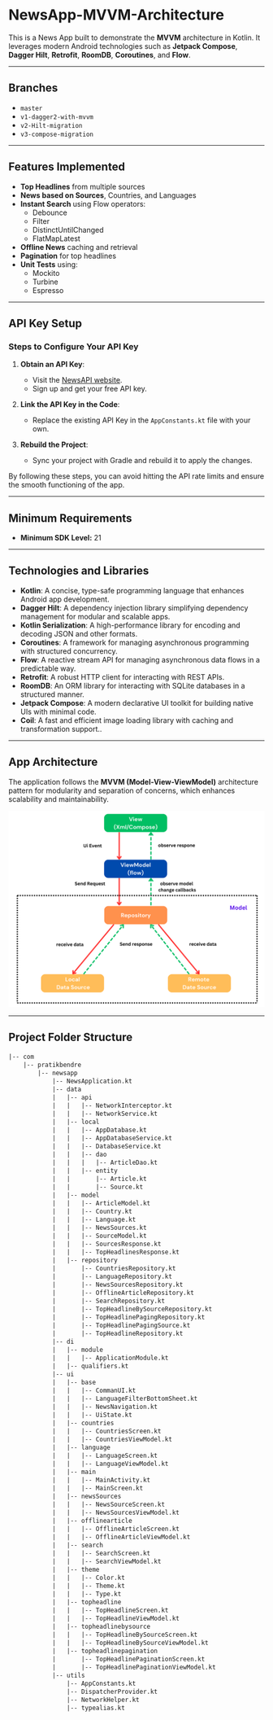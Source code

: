 # NewsApp-MVVM-Architecture

This is a News App built to demonstrate the **MVVM** architecture in Kotlin. It leverages modern
Android technologies such as **Jetpack Compose**, **Dagger Hilt**, **Retrofit**, **RoomDB**, 
**Coroutines**, and **Flow**.

---

## Branches

- `master`
- `v1-dagger2-with-mvvm`
- `v2-Hilt-migration`
- `v3-compose-migration`

---

## Features Implemented

- **Top Headlines** from multiple sources
- **News based on Sources**, Countries, and Languages
- **Instant Search** using Flow operators:
    - Debounce
    - Filter
    - DistinctUntilChanged
    - FlatMapLatest
- **Offline News** caching and retrieval
- **Pagination** for top headlines
- **Unit Tests** using:
    - Mockito
    - Turbine
    - Espresso

---

## API Key Setup

### Steps to Configure Your API Key

1. **Obtain an API Key**:
    - Visit the [NewsAPI website](https://newsapi.org).
    - Sign up and get your free API key.

2. **Link the API Key in the Code**:
    - Replace the existing API Key in the `AppConstants.kt` file with your own.

3. **Rebuild the Project**:
    - Sync your project with Gradle and rebuild it to apply the changes.

By following these steps, you can avoid hitting the API rate limits and ensure the smooth
functioning of the app.

---

## Minimum Requirements

- **Minimum SDK Level:** 21

---

## Technologies and Libraries

- **Kotlin**: A concise, type-safe programming language that enhances Android app development.
- **Dagger Hilt**: A dependency injection library simplifying dependency management for modular and
  scalable apps.
- **Kotlin Serialization**: A high-performance library for encoding and decoding JSON and other
  formats.
- **Coroutines**: A framework for managing asynchronous programming with structured concurrency.
- **Flow**: A reactive stream API for managing asynchronous data flows in a predictable way.
- **Retrofit**: A robust HTTP client for interacting with REST APIs.
- **RoomDB**: An ORM library for interacting with SQLite databases in a structured manner.
- **Jetpack Compose**: A modern declarative UI toolkit for building native UIs with minimal code.
- **Coil**: A fast and efficient image loading library with caching and transformation support..

---

## App Architecture

The application follows the **MVVM (Model-View-ViewModel)** architecture pattern for modularity and
separation of concerns, which enhances scalability and maintainability.

![Logo](https://github.com/pratikbendre/NewsApp-MVVM-Architecture/blob/master/assets/mvvm_architecture_image.png)

---

## Project Folder Structure

```
|-- com
    |-- pratikbendre
        |-- newsapp
            |-- NewsApplication.kt
            |-- data
            |   |-- api
            |   |   |-- NetworkInterceptor.kt
            |   |   |-- NetworkService.kt
            |   |-- local
            |   |   |-- AppDatabase.kt
            |   |   |-- AppDatabaseService.kt
            |   |   |-- DatabaseService.kt
            |   |   |-- dao
            |   |   |   |-- ArticleDao.kt
            |   |   |-- entity
            |   |       |-- Article.kt
            |   |       |-- Source.kt
            |   |-- model
            |   |   |-- ArticleModel.kt
            |   |   |-- Country.kt
            |   |   |-- Language.kt
            |   |   |-- NewsSources.kt
            |   |   |-- SourceModel.kt
            |   |   |-- SourcesResponse.kt
            |   |   |-- TopHeadlinesResponse.kt
            |   |-- repository
            |       |-- CountriesRepository.kt
            |       |-- LanguageRepository.kt
            |       |-- NewsSourcesRepository.kt
            |       |-- OfflineArticleRepository.kt
            |       |-- SearchRepository.kt
            |       |-- TopHeadlineBySourceRepository.kt
            |       |-- TopHeadlinePagingRepository.kt
            |       |-- TopHeadlinePagingSource.kt
            |       |-- TopHeadlineRepository.kt
            |-- di
            |   |-- module
            |   |   |-- ApplicationModule.kt
            |   |-- qualifiers.kt
            |-- ui
            |   |-- base
            |   |   |-- CommanUI.kt
            |   |   |-- LanguageFilterBottomSheet.kt
            |   |   |-- NewsNavigation.kt
            |   |   |-- UiState.kt
            |   |-- countries
            |   |   |-- CountriesScreen.kt
            |   |   |-- CountriesViewModel.kt
            |   |-- language
            |   |   |-- LanguageScreen.kt
            |   |   |-- LanguageViewModel.kt
            |   |-- main
            |   |   |-- MainActivity.kt
            |   |   |-- MainScreen.kt
            |   |-- newsSources
            |   |   |-- NewsSourceScreen.kt
            |   |   |-- NewsSourcesViewModel.kt
            |   |-- offlinearticle
            |   |   |-- OfflineArticleScreen.kt
            |   |   |-- OfflineArticleViewModel.kt
            |   |-- search
            |   |   |-- SearchScreen.kt
            |   |   |-- SearchViewModel.kt
            |   |-- theme
            |   |   |-- Color.kt
            |   |   |-- Theme.kt
            |   |   |-- Type.kt
            |   |-- topheadline
            |   |   |-- TopHeadlineScreen.kt
            |   |   |-- TopHeadlineViewModel.kt
            |   |-- topheadlinebysource
            |   |   |-- TopHeadlineBySourceScreen.kt
            |   |   |-- TopHeadlineBySourceViewModel.kt
            |   |-- topheadlinepagination
            |       |-- TopHeadlinePaginationScreen.kt
            |       |-- TopHeadlinePaginationViewModel.kt
            |-- utils
                |-- AppConstants.kt
                |-- DispatcherProvider.kt
                |-- NetworkHelper.kt
                |-- typealias.kt
```
